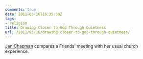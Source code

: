 ```yaml
---
comments: true
date: 2011-03-16T16:35:30Z
tags:
- religion
title: Drawing Closer to God Through Quietness
url: /2011/03/16/drawing-closer-to-god-through-quietness/
---
```


[Jan Chapman](http://bit.ly/fdOyco) compares a Friends' meeting with her usual church experience.

